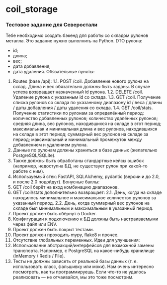 # coil_storage
### Тестовое задание для Северостали
Тебе необходимо создать бэкенд для работы со складом рулонов металла.
Это задание нужно выполнить на Python.
DTO рулона:
- id;
- длина;
- вес;
- дата добавления;
- дата удаления.
Обязательные пункты:
1. Routes (base /api):
1.1. POST /coil.
Добавление нового рулона на склад. Длина и вес обязательно должны быть
заданы.
В случае успеха возвращает назначенный id рулона.
1.2. DELETE /coil.
Удаление рулона с указанным id со склада.
1.3. GET /coil.
Получение списка рулонов со склада по указанному диапазону id / веса / длины /
даты добавления / даты удаления со склада.
1.4. GET /coil/stats.
Получение статистики по рулонам за определённый период:
количество добавленных рулонов;
количество удалённых рулонов;
средняя длина, вес рулонов, находившихся на складе в этот период;
максимальная и минимальная длина и вес рулонов, находившихся на складе в этот период;
суммарный вес рулонов на складе за период;
максимальный и минимальный промежуток между добавлением и удалением рулона.
2. Данные по рулонам должны храниться в базе данных (желательно
PostgreSQL/SQLite).
3. Также должны быть обработаны стандартные кейсы ошибок (например, недоступна
БД, не существует рулон при какой-то работе с ним).
4. Используемый стек: FastAPI, SQLAlchemy, pydantic (версии и до 2.0, и после 2.0
подойдут).
Бонусные баллы:
1. GET /coil берёт на вход комбинацию диапазонов.
2. GET /coil/stats дополнительно возвращает:
2.1. День, когда на складе находилось минимальное и максимальное количество
рулонов за указанный период.
2.2. День, когда суммарный вес рулонов на складе был минимальным и
максимальным в указанный период.
3. Проект должен быть обёрнут в Docker.
4. Конфигурации к подключению к БД должны быть настраиваемыми через файл или
ENV.
5. Проект должен быть покрыт тестами.
6. Проект должен проходить mypy, flake8 и прочее.
7. Отсутствие глобальных переменных.
Идеи для улучшения:
1. Использование абстракций/интерфейсов для возможной замены транспорта.
Например, с PostgreSQL на какое-нибудь хранилище (InMemory / Redis / File).
2. Тесты не должны зависеть от реальной базы данных (т. е. использовать класс,
фальшивку или моки).
Нам очень интересно посмотреть, как ты программируешь. Если что-то не удалось
реализовать — не отчаивайся, мы это тоже посмотрим.
